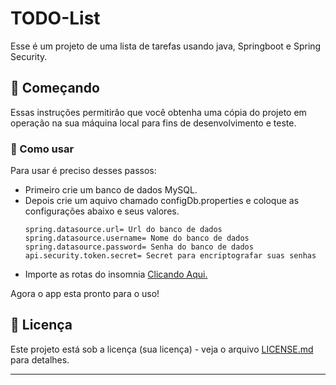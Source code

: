 # TODO-List

Esse é um projeto de uma lista de tarefas usando java, Springboot e Spring Security.
## 🚀 Começando

Essas instruções permitirão que você obtenha uma cópia do projeto em operação na sua máquina local para fins de desenvolvimento e teste.

### 🔧 Como usar

Para usar é preciso desses passos:

- Primeiro crie um banco de dados MySQL.
- Depois crie um aquivo chamado configDb.properties e coloque as configurações abaixo e seus valores.
  ```
  spring.datasource.url= Url do banco de dados
  spring.datasource.username= Nome do banco de dados
  spring.datasource.password= Senha do banco de dados 
  api.security.token.secret= Secret para encriptografar suas senhas
  ```
- Importe as rotas do insomnia <a href="https://github.com/matheus-valentim/To-do-list-java/blob/master/RotaInsominia.json">Clicando Aqui.</a>

Agora o app esta pronto para o uso!

## 📄 Licença

Este projeto está sob a licença (sua licença) - veja o arquivo [LICENSE.md](https://github.com/matheus-valentim/To-do-list-java/blob/master/LICENSE) para detalhes.


---
